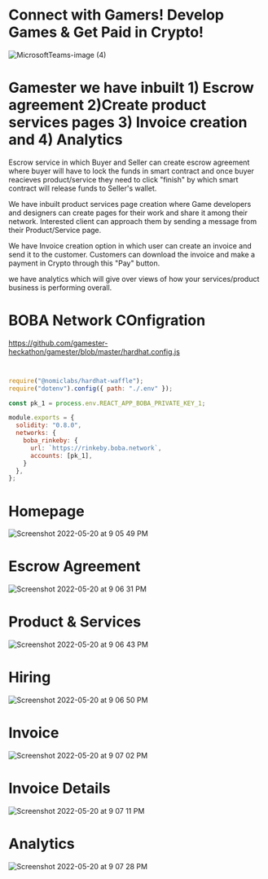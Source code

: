 # Connect with Gamers! Develop Games & Get Paid in Crypto!

![MicrosoftTeams-image (4)](https://user-images.githubusercontent.com/104611242/169565131-d30b65cf-5d06-4e3d-a3df-4793631506e9.png)

# Gamester we have inbuilt 1) Escrow agreement 2)Create product services pages 3) Invoice creation and 4) Analytics

Escrow service in which Buyer and Seller can create escrow agreement where buyer will have to lock the funds in smart contract and once buyer reacieves product/service they need to click "finish" by which smart contract will release funds to Seller's wallet.

We have inbuilt product services page creation where Game developers and designers can create pages for their work and share it among their network. Interested client can approach them by sending a message from their Product/Service page.

We have Invoice creation option in which user can create an invoice and send it to the customer. Customers can download the invoice and make a payment in Crypto through this "Pay" button.

we have analytics which will give over views of how your services/product business is performing overall.

# BOBA Network COnfigration

https://github.com/gamester-heckathon/gamester/blob/master/hardhat.config.js


```javascript


require("@nomiclabs/hardhat-waffle"); 
require("dotenv").config({ path: "./.env" });

const pk_1 = process.env.REACT_APP_BOBA_PRIVATE_KEY_1;

module.exports = {
  solidity: "0.8.0",
  networks: {
    boba_rinkeby: {
      url: `https://rinkeby.boba.network`,
      accounts: [pk_1],
    }
  },
};


```

# Homepage

![Screenshot 2022-05-20 at 9 05 49 PM](https://user-images.githubusercontent.com/104611242/169565562-6192b675-1e06-48a3-bef9-f7a469e1e443.png)

# Escrow Agreement

![Screenshot 2022-05-20 at 9 06 31 PM](https://user-images.githubusercontent.com/104611242/169565635-93c6e4fc-f9fd-4359-b542-50c9fad8b58b.png)


# Product & Services

![Screenshot 2022-05-20 at 9 06 43 PM](https://user-images.githubusercontent.com/104611242/169565664-fd585b11-4dcf-4c14-afae-1b4c3d691259.png)


# Hiring

![Screenshot 2022-05-20 at 9 06 50 PM](https://user-images.githubusercontent.com/104611242/169565703-27e7f9a5-767b-482b-b892-9dcb6c76576e.png)


# Invoice

![Screenshot 2022-05-20 at 9 07 02 PM](https://user-images.githubusercontent.com/104611242/169565725-33d25e97-e57a-4488-b910-e230f52d6953.png)


# Invoice Details
![Screenshot 2022-05-20 at 9 07 11 PM](https://user-images.githubusercontent.com/104611242/169565751-b45a0eb9-efca-4e2b-8506-d3bb44da2d42.png)

# Analytics

![Screenshot 2022-05-20 at 9 07 28 PM](https://user-images.githubusercontent.com/104611242/169565813-ef03559c-a562-4324-8c02-52c721d76084.png)


